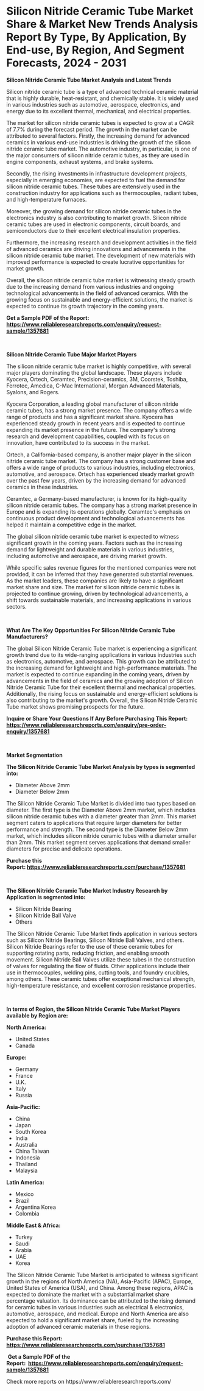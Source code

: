 <p><h1>Silicon Nitride Ceramic Tube Market Share & Market New Trends Analysis Report By Type, By Application, By End-use, By Region, And Segment Forecasts, 2024 - 2031</h1></p><p><strong>Silicon Nitride Ceramic Tube Market Analysis and Latest Trends</strong></p>
<p><p>Silicon nitride ceramic tube is a type of advanced technical ceramic material that is highly durable, heat-resistant, and chemically stable. It is widely used in various industries such as automotive, aerospace, electronics, and energy due to its excellent thermal, mechanical, and electrical properties.</p><p>The market for silicon nitride ceramic tubes is expected to grow at a CAGR of 7.7% during the forecast period. The growth in the market can be attributed to several factors. Firstly, the increasing demand for advanced ceramics in various end-use industries is driving the growth of the silicon nitride ceramic tube market. The automotive industry, in particular, is one of the major consumers of silicon nitride ceramic tubes, as they are used in engine components, exhaust systems, and brake systems.</p><p>Secondly, the rising investments in infrastructure development projects, especially in emerging economies, are expected to fuel the demand for silicon nitride ceramic tubes. These tubes are extensively used in the construction industry for applications such as thermocouples, radiant tubes, and high-temperature furnaces.</p><p>Moreover, the growing demand for silicon nitride ceramic tubes in the electronics industry is also contributing to market growth. Silicon nitride ceramic tubes are used in electronic components, circuit boards, and semiconductors due to their excellent electrical insulation properties.</p><p>Furthermore, the increasing research and development activities in the field of advanced ceramics are driving innovations and advancements in the silicon nitride ceramic tube market. The development of new materials with improved performance is expected to create lucrative opportunities for market growth.</p><p>Overall, the silicon nitride ceramic tube market is witnessing steady growth due to the increasing demand from various industries and ongoing technological advancements in the field of advanced ceramics. With the growing focus on sustainable and energy-efficient solutions, the market is expected to continue its growth trajectory in the coming years.</p></p>
<p><strong>Get a Sample PDF of the Report:&nbsp; <a href="https://www.reliableresearchreports.com/enquiry/request-sample/1357681">https://www.reliableresearchreports.com/enquiry/request-sample/1357681</a></strong></p>
<p>&nbsp;</p>
<p><strong>Silicon Nitride Ceramic Tube Major Market Players</strong></p>
<p><p>The silicon nitride ceramic tube market is highly competitive, with several major players dominating the global landscape. These players include Kyocera, Ortech, Ceramtec, Precision-ceramics, 3M, Coorstek, Toshiba, Ferrotec, Amedica, C-Mac International, Morgan Advanced Materials, Syalons, and Rogers.</p><p>Kyocera Corporation, a leading global manufacturer of silicon nitride ceramic tubes, has a strong market presence. The company offers a wide range of products and has a significant market share. Kyocera has experienced steady growth in recent years and is expected to continue expanding its market presence in the future. The company's strong research and development capabilities, coupled with its focus on innovation, have contributed to its success in the market.</p><p>Ortech, a California-based company, is another major player in the silicon nitride ceramic tube market. The company has a strong customer base and offers a wide range of products to various industries, including electronics, automotive, and aerospace. Ortech has experienced steady market growth over the past few years, driven by the increasing demand for advanced ceramics in these industries.</p><p>Ceramtec, a Germany-based manufacturer, is known for its high-quality silicon nitride ceramic tubes. The company has a strong market presence in Europe and is expanding its operations globally. Ceramtec's emphasis on continuous product development and technological advancements has helped it maintain a competitive edge in the market.</p><p>The global silicon nitride ceramic tube market is expected to witness significant growth in the coming years. Factors such as the increasing demand for lightweight and durable materials in various industries, including automotive and aerospace, are driving market growth.</p><p>While specific sales revenue figures for the mentioned companies were not provided, it can be inferred that they have generated substantial revenues. As the market leaders, these companies are likely to have a significant market share and size. The market for silicon nitride ceramic tubes is projected to continue growing, driven by technological advancements, a shift towards sustainable materials, and increasing applications in various sectors.</p></p>
<p>&nbsp;</p>
<p><strong>What Are The Key Opportunities For Silicon Nitride Ceramic Tube Manufacturers?</strong></p>
<p><p>The global Silicon Nitride Ceramic Tube market is experiencing a significant growth trend due to its wide-ranging applications in various industries such as electronics, automotive, and aerospace. This growth can be attributed to the increasing demand for lightweight and high-performance materials. The market is expected to continue expanding in the coming years, driven by advancements in the field of ceramics and the growing adoption of Silicon Nitride Ceramic Tube for their excellent thermal and mechanical properties. Additionally, the rising focus on sustainable and energy-efficient solutions is also contributing to the market's growth. Overall, the Silicon Nitride Ceramic Tube market shows promising prospects for the future.</p></p>
<p><strong>Inquire or Share Your Questions If Any Before Purchasing This Report: <a href="https://www.reliableresearchreports.com/enquiry/pre-order-enquiry/1357681">https://www.reliableresearchreports.com/enquiry/pre-order-enquiry/1357681</a></strong></p>
<p>&nbsp;</p>
<p><strong>Market Segmentation</strong></p>
<p><strong>The Silicon Nitride Ceramic Tube Market Analysis by types is segmented into:</strong></p>
<p><ul><li>Diameter Above 2mm</li><li>Diameter Below 2mm</li></ul></p>
<p><p>The Silicon Nitride Ceramic Tube Market is divided into two types based on diameter. The first type is the Diameter Above 2mm market, which includes silicon nitride ceramic tubes with a diameter greater than 2mm. This market segment caters to applications that require larger diameters for better performance and strength. The second type is the Diameter Below 2mm market, which includes silicon nitride ceramic tubes with a diameter smaller than 2mm. This market segment serves applications that demand smaller diameters for precise and delicate operations.</p></p>
<p><strong>Purchase this Report:&nbsp;<a href="https://www.reliableresearchreports.com/purchase/1357681">https://www.reliableresearchreports.com/purchase/1357681</a></strong></p>
<p>&nbsp;</p>
<p><strong>The Silicon Nitride Ceramic Tube Market Industry Research by Application is segmented into:</strong></p>
<p><ul><li>Silicon Nitride Bearing</li><li>Silicon Nitride Ball Valve</li><li>Others</li></ul></p>
<p><p>The Silicon Nitride Ceramic Tube Market finds application in various sectors such as Silicon Nitride Bearings, Silicon Nitride Ball Valves, and others. Silicon Nitride Bearings refer to the use of these ceramic tubes for supporting rotating parts, reducing friction, and enabling smooth movement. Silicon Nitride Ball Valves utilize these tubes in the construction of valves for regulating the flow of fluids. Other applications include their use in thermocouples, welding pins, cutting tools, and foundry crucibles, among others. These ceramic tubes offer exceptional mechanical strength, high-temperature resistance, and excellent corrosion resistance properties.</p></p>
<p>&nbsp;</p>
<p><strong>In terms of Region, the Silicon Nitride Ceramic Tube Market Players available by Region are:</strong></p>
<p>
    <p> <strong> North America: </strong>
        <ul>
            <li>United States</li>
            <li>Canada</li>
        </ul>
        </p> 
    <p> <strong> Europe: </strong>
        <ul>
            <li>Germany</li>
            <li>France</li>
            <li>U.K.</li>
            <li>Italy</li>
            <li>Russia</li>
        </ul>
        </p> 
    <p> <strong> Asia-Pacific: </strong>
        <ul>
            <li>China</li>
            <li>Japan</li>
            <li>South Korea</li>
            <li>India</li>
            <li>Australia</li>
            <li>China Taiwan</li>
            <li>Indonesia</li>
            <li>Thailand</li>
            <li>Malaysia</li>
        </ul>
        </p> 
    <p> <strong> Latin America: </strong>
        <ul>
            <li>Mexico</li>
            <li>Brazil</li>
            <li>Argentina Korea</li>
            <li>Colombia</li>
        </ul>
        </p> 
    <p> <strong> Middle East & Africa: </strong>
        <ul>
            <li>Turkey</li>
            <li>Saudi</li>
            <li>Arabia</li>
            <li>UAE</li>
            <li>Korea</li>
        </ul>
    </p>
    </p>
<p><p>The Silicon Nitride Ceramic Tube Market is anticipated to witness significant growth in the regions of North America (NA), Asia-Pacific (APAC), Europe, United States of America (USA), and China. Among these regions, APAC is expected to dominate the market with a substantial market share percentage valuation. Its dominance can be attributed to the rising demand for ceramic tubes in various industries such as electrical & electronics, automotive, aerospace, and medical. Europe and North America are also expected to hold a significant market share, fueled by the increasing adoption of advanced ceramic materials in these regions.</p></p>
<p><strong>Purchase this Report: <a href="https://www.reliableresearchreports.com/purchase/1357681">https://www.reliableresearchreports.com/purchase/1357681</a></strong></p>
<p>&nbsp;<strong>Get a Sample PDF of the Report:&nbsp;&nbsp;<a href="https://www.reliableresearchreports.com/enquiry/request-sample/1357681">https://www.reliableresearchreports.com/enquiry/request-sample/1357681</a></strong></p>
<p><strong></strong></p>
<p>Check more reports on https://www.reliableresearchreports.com/</p>